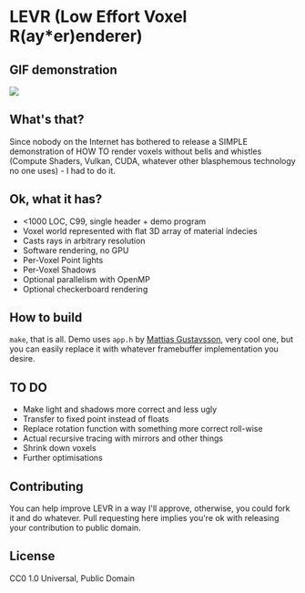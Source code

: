 # LEVR (Low Effort Voxel R(ay*er)enderer)
## GIF demonstration
![](https://github.com/Ilya3point999K/LEVR/blob/main/levr_show.gif)
## What's that?
Since nobody on the Internet has bothered to release a SIMPLE demonstration of HOW TO render voxels without bells and whistles (Compute Shaders, Vulkan, CUDA, whatever other blasphemous technology no one uses) - I had to do it.
## Ok, what it has?
* <1000 LOC, C99, single header + demo program
* Voxel world represented with flat 3D array of material indecies
* Casts rays in arbitrary resolution
* Software rendering, no GPU
* Per-Voxel Point lights
* Per-Voxel Shadows
* Optional parallelism with OpenMP
* Optional checkerboard rendering
## How to build
`make`, that is all. Demo uses `app.h` by [Mattias Gustavsson](https://github.com/mattiasgustavsson/libs/tree/main), very cool one, but you can easily replace it with whatever framebuffer implementation you desire.
## TO DO
* Make light and shadows more correct and less ugly
* Transfer to fixed point instead of floats
* Replace rotation function with something more correct roll-wise
* Actual recursive tracing with mirrors and other things
* Shrink down voxels
* Further optimisations
## Contributing
You can help improve LEVR in a way I'll approve, otherwise, you could fork it and do whatever. Pull requesting here implies you're ok with releasing your contribution to public domain.
## License
CC0 1.0 Universal, Public Domain
